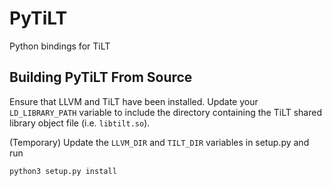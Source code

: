 # PyTiLT

Python bindings for TiLT

## Building PyTiLT From Source

Ensure that LLVM and TiLT have been installed.
Update your ``LD_LIBRARY_PATH`` variable to include the directory containing the TiLT shared library object file (i.e. ``libtilt.so``).

(Temporary) Update the ``LLVM_DIR`` and ``TILT_DIR`` variables in setup.py and run

```
python3 setup.py install
```